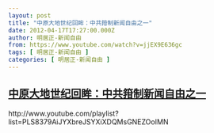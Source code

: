 ```yaml
---
layout: post
title: "中原大地世纪回眸：中共箝制新闻自由之一"
date: 2012-04-17T17:27:00.000Z
author: 明居正-新闻自由
from: https://www.youtube.com/watch?v=jjEX9E636gc
tags: [ 明居正-新闻自由 ]
categories: [ 明居正-新闻自由 ]
---
```

<!--1334683620000-->
[中原大地世纪回眸：中共箝制新闻自由之一](https://www.youtube.com/watch?v=jjEX9E636gc)
------

<div>
http://www.youtube.com/playlist?list=PLS8379AiJYXbreJSYXiXDQMsGNEZOoIMN
</div>
